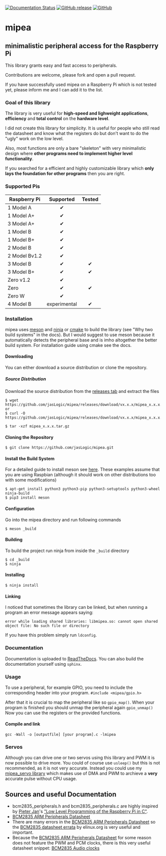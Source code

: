 [![Documentation Status](https://readthedocs.org/projects/mipea/badge/?version=latest)](https://mipea.readthedocs.io/en/latest/?badge=latest)
[![GitHub release](https://img.shields.io/github/release/jasLogic/mipea.svg)](https://github.com/jasLogic/mipea/releases)
[![GitHub](https://img.shields.io/github/license/jasLogic/mipea.svg?color=informational)](LICENSE.md)

# mipea

## minimalistic peripheral access for the Raspberry Pi

This library grants easy and fast access to peripherals.

Contributions are welcome, please fork and open a pull request.

If you have successfully used mipea on a Raspberry Pi which is not tested yet,
please inform me and I can add it to the list.

### Goal of this library
The library is very useful for **high-speed and lighweight applications**,
**efficiency** and **total control** on the **hardware level**.


I did not create this library for simplicity. It is useful for people
who still read the datasheet and know what the registers do but don't
want to do the "ugly" work on the low level.

Also, most functions are only a bare "skeleton" with very minimalistic design
where **other programs need to implement higher level functionality**.

If you searched for a efficient and highly customizable library which
**only lays the foundation for other programs** then you are right.

### Supported Pis
| Raspberry Pi  | Supported | Tested |
|---------------|:---------:|:------:|
| 1 Model A     | ✔︎         |        |
| 1 Model A+    | ✔︎         |        |
| 3 Model A+    | ✔︎         |        |
| 1 Model B     | ✔︎         |        |
| 1 Model B+    | ✔︎         |        |
| 2 Model B     | ✔︎         |        |
| 2 Model Bv1.2 | ✔︎         |        |
| 3 Model B     | ✔︎         | ✔︎      |
| 3 Model B+    | ✔︎         | ✔︎      |
| Zero v1.2     | ✔︎         |        |
| Zero          | ✔︎         | ✔︎      |
| Zero W        | ✔︎         |        |
| 4 Model B    |experimental| ✔︎      |

### Installation

mipea uses [meson](https://mesonbuild.com/) and
[ninja](https://ninja-build.org/) or [cmake](https://cmake.org/) to build
the library (see "Why two build systems" in the docs).
But I would suggest to use meson because it automatically detects
the peripheral base and is imho altogether the better build system.
For installation guide using cmake see the docs.

#### Downloading
You can either download a source distribution or clone the repository.

##### Source Distribution
Download the source distribution from the
[releases tab](https://github.com/jasLogic/mipea/releases) and extract the files
```
$ wget https://github.com/jasLogic/mipea/releases/download/vx.x.x/mipea_x.x.x.tar.gz
or
$ curl -O https://github.com/jasLogic/mipea/releases/download/vx.x.x/mipea_x.x.x.tar.gz

$ tar -xzf mipea_x.x.x.tar.gz
```

#### Cloning the Repository
```
$ git clone https://github.com/jasLogic/mipea.git
```

#### Install the Build System
For a detailed guide to install meson see
[here](https://mesonbuild.com/Getting-meson.html). These examples assume
that you are using Raspbian (although it should work on other distributions too
with some modifications)
```
$ apt-get install python3 python3-pip python3-setuptools python3-wheel ninja-build
$ pip3 install meson
```

#### Configuration
Go into the mipea directory and run following commands
```
$ meson _build
```

#### Building
To build the project run ninja from inside the `_build` directory
```
$ cd _build
$ ninja
```

#### Installing
```
$ ninja install
```

#### Linking
I noticed that sometimes the library can be linked, but when running a program
an error message appears saying:
```
error while loading shared libraries: libmipea.so: cannot open shared object file: No such file or directory
```
If you have this problem simply run `ldconfig`.

### Documentation

Documentation is uploaded to [ReadTheDocs](https://mipea.readthedocs.io).
You can also build the documentation yourself using `sphinx`.

### Usage

To use a peripheral, for example GPIO, you need to include the corresponding header into your program.
`#include <mipea/gpio.h>`

After that it is crucial to map the peripheral like so `gpio_map()`. When your program is finished you should unmap the peripheral again `gpio_unmap()`
Now you can use the registers or the provided functions.

#### Compile and link
`gcc -Wall -o [outputfile] [your program].c -lmipea`

### Servos
Although you can drive one or two servos using this library and PWM it is now
possible to drive more. You could of course use `usleep()` but this is
not recommended, as it is not very accurate. Instead you could use my
[mipea_servo library](https://github.com/jasLogic/mipea_servo)
which makes use of DMA and PWM to archieve a **very** accurate pulse
without CPU usage.

## Sources and useful Documentation

* bcm2835_peripherals.h and bcm2835_peripherals.c are highly inspired by [Pieter Jan](http://pieter-jan.com/)'s ["Low Level Programming of the Raspberry Pi in C"](http://pieter-jan.com/node/15).
* [BCM2835 ARM Peripherals Datasheet](https://www.raspberrypi.org/app/uploads/2012/02/BCM2835-ARM-Peripherals.pdf)
* There are many errors in the [BCM2835 ARM Peripherals Datasheet](https://www.raspberrypi.org/app/uploads/2012/02/BCM2835-ARM-Peripherals.pdf) so the [BCM2835 datasheet errata](https://elinux.org/BCM2835_datasheet_errata) by elinux.org is very useful and important.
* Because the [BCM2835 ARM Peripherals Datasheet](https://www.raspberrypi.org/app/uploads/2012/02/BCM2835-ARM-Peripherals.pdf) for some reason does not feature the PWM and PCM clocks, there is this very useful datasheet snippet: [BCM2835 Audio clocks](https://www.scribd.com/doc/127599939/BCM2835-Audio-clocks)
